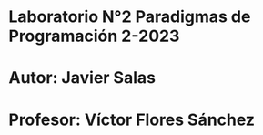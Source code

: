 # Laboratorio N°2 Paradigmas de Programación 2-2023
# Autor: Javier Salas
# Profesor: Víctor Flores Sánchez
